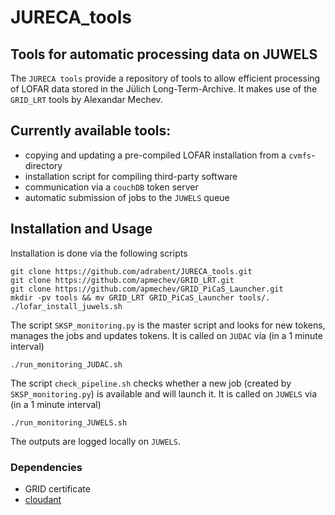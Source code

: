 # JURECA_tools
## Tools for automatic processing data on JUWELS ##

The `JURECA tools` provide a repository of tools to allow efficient processing of LOFAR data stored in the Jülich Long-Term-Archive.
It makes use of the `GRID_LRT` tools by Alexandar Mechev.

Currently available tools:
------------------------------------------
* copying and updating a pre-compiled LOFAR installation from a `cvmfs`-directory
* installation script for compiling third-party software
* communication via a `couchDB` token server
* automatic submission of jobs to the `JUWELS` queue

Installation and Usage
----------------------
Installation is done via the following scripts

    git clone https://github.com/adrabent/JURECA_tools.git
    git clone https://github.com/apmechev/GRID_LRT.git
    git clone https://github.com/apmechev/GRID_PiCaS_Launcher.git
    mkdir -pv tools && mv GRID_LRT GRID_PiCaS_Launcher tools/.
    ./lofar_install_juwels.sh

The script `SKSP_monitoring.py` is the master script and looks for new tokens, manages the jobs and updates tokens.
It is called on `JUDAC` via (in a 1 minute interval)

    ./run_monitoring_JUDAC.sh
    
The script `check_pipeline.sh` checks whether a new job (created by `SKSP_monitoring.py`) is available and will launch it.
It is called on `JUWELS` via (in a 1 minute interval)

    ./run_monitoring_JUWELS.sh
    
The outputs are logged locally on `JUWELS`.

### Dependencies

* GRID certificate
* [cloudant](https://pypi.org/project/cloudant/)
